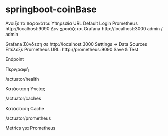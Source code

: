 # springboot-coinBase

Άνοιξε τα παρακάτω:
   Υπηρεσία	URL	Default Login
   Prometheus	http://localhost:9090	Δεν χρειάζεται
   Grafana	http://localhost:3000	admin / admin
   
Grafana
   Σύνδεση σε http://localhost:3000
   Settings → Data Sources
   Επέλεξε Prometheus
   URL: http://prometheus:9090
   Save & Test

Endpoint

Περιγραφή

/actuator/health

Κατάσταση Υγείας

/actuator/caches

Κατάσταση Cache

/actuator/prometheus

Metrics για Prometheus